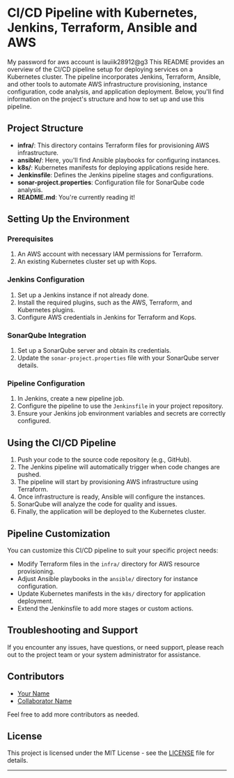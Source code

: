 # CI/CD Pipeline with Kubernetes, Jenkins, Terraform, Ansible and AWS
My password for aws account is lauiik28912@g3
This README provides an overview of the CI/CD pipeline setup for deploying services on a Kubernetes cluster. The pipeline incorporates Jenkins, Terraform, Ansible, and other tools to automate AWS infrastructure provisioning, instance configuration, code analysis, and application deployment. Below, you'll find information on the project's structure and how to set up and use this pipeline.

## Project Structure
- **infra/**: This directory contains Terraform files for provisioning AWS infrastructure.
- **ansible/**: Here, you'll find Ansible playbooks for configuring instances.
- **k8s/**: Kubernetes manifests for deploying applications reside here.
- **Jenkinsfile**: Defines the Jenkins pipeline stages and configurations.
- **sonar-project.properties**: Configuration file for SonarQube code analysis.
- **README.md**: You're currently reading it!

## Setting Up the Environment

### Prerequisites
1. An AWS account with necessary IAM permissions for Terraform.
2. An existing Kubernetes cluster set up with Kops.

### Jenkins Configuration
1. Set up a Jenkins instance if not already done.
2. Install the required plugins, such as the AWS, Terraform, and Kubernetes plugins.
3. Configure AWS credentials in Jenkins for Terraform and Kops.

### SonarQube Integration
1. Set up a SonarQube server and obtain its credentials.
2. Update the `sonar-project.properties` file with your SonarQube server details.

### Pipeline Configuration
1. In Jenkins, create a new pipeline job.
2. Configure the pipeline to use the `Jenkinsfile` in your project repository.
3. Ensure your Jenkins job environment variables and secrets are correctly configured.

## Using the CI/CD Pipeline

1. Push your code to the source code repository (e.g., GitHub).
2. The Jenkins pipeline will automatically trigger when code changes are pushed.
3. The pipeline will start by provisioning AWS infrastructure using Terraform.
4. Once infrastructure is ready, Ansible will configure the instances.
5. SonarQube will analyze the code for quality and issues.
6. Finally, the application will be deployed to the Kubernetes cluster.

## Pipeline Customization

You can customize this CI/CD pipeline to suit your specific project needs:

- Modify Terraform files in the `infra/` directory for AWS resource provisioning.
- Adjust Ansible playbooks in the `ansible/` directory for instance configuration.
- Update Kubernetes manifests in the `k8s/` directory for application deployment.
- Extend the Jenkinsfile to add more stages or custom actions.

## Troubleshooting and Support

If you encounter any issues, have questions, or need support, please reach out to the project team or your system administrator for assistance.

## Contributors

- [Your Name](https://github.com/yourusername)
- [Collaborator Name](https://github.com/collaboratorusername)

Feel free to add more contributors as needed.

## License

This project is licensed under the MIT License - see the [LICENSE](LICENSE) file for details.

---

